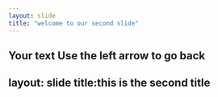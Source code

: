 ```yaml
---
layout: slide
title: "welcome to our second slide"
---
```

Your text
Use the left arrow to go back
---
layout: slide
title:this is the second title
---
